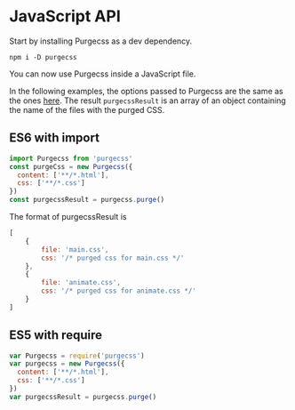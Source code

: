 # JavaScript API

Start by installing Purgecss as a dev dependency.

```
npm i -D purgecss
```

You can now use Purgecss inside a JavaScript file.

In the following examples, the options passed to Purgecss are the same as the ones [here](/configuration.md). The result `purgecssResult` is an array of an object containing the name of the files with the purged CSS.

## ES6 with import

```js
import Purgecss from 'purgecss'
const purgeCss = new Purgecss({
  content: ['**/*.html'],
  css: ['**/*.css']
})
const purgecssResult = purgecss.purge()
```

The format of purgecssResult is

```js
[
    {
        file: 'main.css',
        css: '/* purged css for main.css */'
    },
    {
        file: 'animate.css',
        css: '/* purged css for animate.css */'
    }
]
```

## ES5 with require

```js
var Purgecss = require('purgecss')
var purgecss = new Purgecss({
  content: ['**/*.html'],
  css: ['**/*.css']
})
var purgecssResult = purgecss.purge()
```

## 



